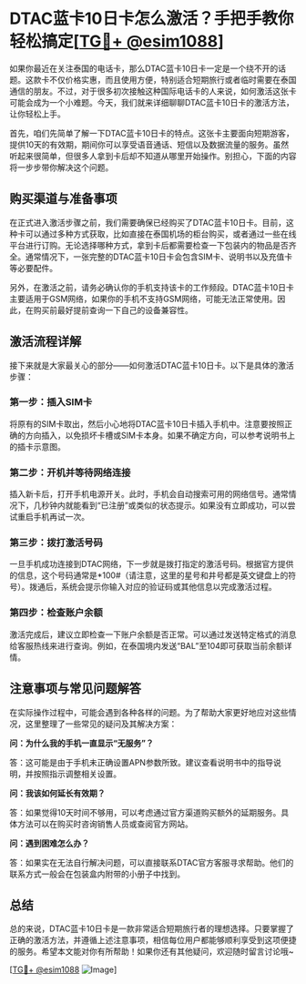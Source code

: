 # DTAC蓝卡10日卡怎么激活？手把手教你轻松搞定[[TG💪+ @esim1088](https://t.me/s/esim1088)]

如果你最近在关注泰国的电话卡，那么DTAC蓝卡10日卡一定是一个绕不开的话题。这款卡不仅价格实惠，而且使用方便，特别适合短期旅行或者临时需要在泰国通信的朋友。不过，对于很多初次接触这种国际电话卡的人来说，如何激活这张卡可能会成为一个小难题。今天，我们就来详细聊聊DTAC蓝卡10日卡的激活方法，让你轻松上手。

首先，咱们先简单了解一下DTAC蓝卡10日卡的特点。这张卡主要面向短期游客，提供10天的有效期，期间你可以享受语音通话、短信以及数据流量的服务。虽然听起来很简单，但很多人拿到卡后却不知道从哪里开始操作。别担心，下面的内容将一步步带你解决这个问题。

## 购买渠道与准备事项

在正式进入激活步骤之前，我们需要确保已经购买了DTAC蓝卡10日卡。目前，这种卡可以通过多种方式获取，比如直接在泰国机场的柜台购买，或者通过一些在线平台进行订购。无论选择哪种方式，拿到卡后都需要检查一下包装内的物品是否齐全。通常情况下，一张完整的DTAC蓝卡10日卡会包含SIM卡、说明书以及充值卡等必要配件。

另外，在激活之前，请务必确认你的手机支持该卡的工作频段。DTAC蓝卡10日卡主要适用于GSM网络，如果你的手机不支持GSM网络，可能无法正常使用。因此，在购买前最好提前查询一下自己的设备兼容性。

## 激活流程详解

接下来就是大家最关心的部分——如何激活DTAC蓝卡10日卡。以下是具体的激活步骤：

### 第一步：插入SIM卡

将原有的SIM卡取出，然后小心地将DTAC蓝卡10日卡插入手机中。注意要按照正确的方向插入，以免损坏卡槽或SIM卡本身。如果不确定方向，可以参考说明书上的插卡示意图。

### 第二步：开机并等待网络连接

插入新卡后，打开手机电源开关。此时，手机会自动搜索可用的网络信号。通常情况下，几秒钟内就能看到“已注册”或类似的状态提示。如果没有立即成功，可以尝试重启手机再试一次。

### 第三步：拨打激活号码

一旦手机成功连接到DTAC网络，下一步就是拨打指定的激活号码。根据官方提供的信息，这个号码通常是*100#（请注意，这里的星号和井号都是英文键盘上的符号）。拨通后，系统会提示你输入对应的验证码或其他信息以完成激活过程。

### 第四步：检查账户余额

激活完成后，建议立即检查一下账户余额是否正常。可以通过发送特定格式的消息给客服热线来进行查询。例如，在泰国境内发送“BAL”至104即可获取当前余额详情。

## 注意事项与常见问题解答

在实际操作过程中，可能会遇到各种各样的问题。为了帮助大家更好地应对这些情况，这里整理了一些常见的疑问及其解决方案：

**问：为什么我的手机一直显示“无服务”？**

答：这可能是由于手机未正确设置APN参数所致。建议查看说明书中的指导说明，并按照指示调整相关设置。

**问：我该如何延长有效期？**

答：如果觉得10天时间不够用，可以考虑通过官方渠道购买额外的延期服务。具体方法可以在购买时咨询销售人员或查阅官方网站。

**问：遇到困难怎么办？**

答：如果实在无法自行解决问题，可以直接联系DTAC官方客服寻求帮助。他们的联系方式一般会在包装盒内附带的小册子中找到。

## 总结

总的来说，DTAC蓝卡10日卡是一款非常适合短期旅行者的理想选择。只要掌握了正确的激活方法，并遵循上述注意事项，相信每位用户都能够顺利享受到这项便捷的服务。希望本文能对你有所帮助！如果你还有其他疑问，欢迎随时留言讨论哦~

[[TG💪+ @esim1088](https://t.me/s/esim1088) ![Image](https://i.postimg.cc/4NQfJmqS/Snipaste-2025-05-13-00-14-12.png)]